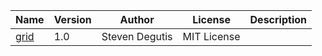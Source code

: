 | Name | Version | Author | License | Description |
|------|---------|--------|---------|-------------|
| [grid](https://github.com/sdegutis/hydra-grid) | 1.0     | Steven Degutis | MIT License |  | Utilities for tiling your windows along a semi-customizable grid. |
